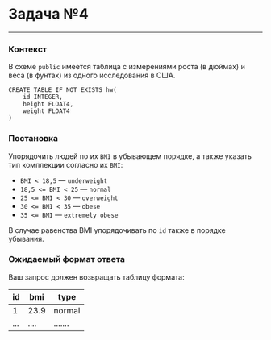# Задача №4

---

### Контекст

В схеме `public` имеется таблица с измерениями роста (в дюймах) и веса (в фунтах) из одного исследования в США.

```postgresql
CREATE TABLE IF NOT EXISTS hw(
    id INTEGER,
    height FLOAT4,
    weight FLOAT4
)
```

### Постановка

Упорядочить людей по их `BMI` в убывающем порядке, а также указать тип комплекции согласно их `BMI`:
 * `BMI < 18,5` — `underweight`
 * `18,5 <= BMI < 25` — `normal`
 * `25 <= BMI < 30` — `overweight`
 * `30 <= BMI < 35` — `obese`
 * `35 <= BMI` — `extremely obese`

В случае равенства BMI упорядочивать по `id` также в порядке убывания.

### Ожидаемый формат ответа

Ваш запрос должен возвращать таблицу формата:

| id  | bmi  | type   |
|-----|------|--------|
| 1   | 23.9 | normal |
| ... | .... | .......|

